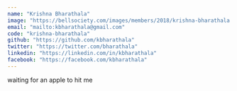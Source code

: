 ```yaml
---
name: "Krishna Bharathala"
image: "https://bellsociety.com/images/members/2018/krishna-bharathala.jpg"
email: "mailto:kbharathala@gmail.com"
code: "krishna-bharathala"
github: "https://github.com/kbharathala"
twitter: "https://twitter.com/bharathala"
linkedin: "https://linkedin.com/in/kbharathala"
facebook: "https://facebook.com/kbharathala"
---
```

waiting for an apple to hit me